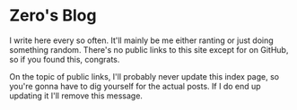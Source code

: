 # Zero's Blog

I write here every so often. It'll mainly be me either ranting or just doing something random. There's no public links to this site except for on GitHub, so if you found this, congrats.

On the topic of public links, I'll probably never update this index page, so you're gonna have to dig yourself for the actual posts. If I do end up updating it I'll remove this message.
